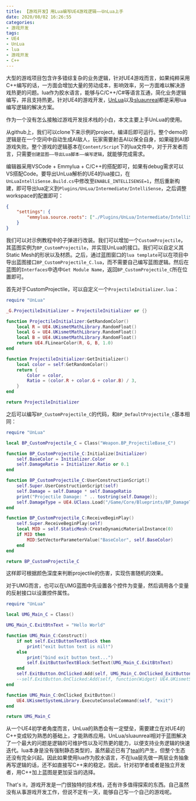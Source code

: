 ```yaml
---
title: 【游戏开发】用Lua编写UE4游戏逻辑——UnLua上手
date: 2020/08/02 16:26:55
categories:
- 游戏开发
tags:
- UE4
- UnLua
- lua
- 游戏开发
- C++
---
```


大型的游戏项目包含许多错综复杂的业务逻辑，针对UE4游戏而言，如果纯粹采用C++编写的话，一方面会增加大量的劳动成本，影响效率，另一方面难以解决游戏热更的问题。lua作为胶水语言，能够与C/C++/C#等语言互通，简化业务逻辑编写，并且支持热更。针对UE4的游戏开发，[UnLua](https://github.com/Tencent/UnLua)以及[sluaunreal](https://github.com/Tencent/sluaunreal)都是采用lua编写逻辑的解决方案。

作为一个没有怎么接触过游戏开发技术栈的小白，本文主要上手UnLua的使用。

<!-- more -->

从github上，我们可以clone下来示例的project，编译后即可运行。整个demo的逻辑是在一个空间中自动生成AI敌人，玩家需要射击AI以保全自身，如果碰到AI即游戏失败。整个游戏的逻辑基本在`Content/Script`下的lua文件中，对于开发者而言，只需要`创建蓝图——导出Lua脚本——编写逻辑`，就能够完成需求。

编辑器采用VSCode + Emmylua + C/C++的搭配即可，如果有debug需求可以VS搭配Code。要导出UnLua解析的UE4的lua接口，在`UnLuaIntelliSense.Build.cs`中修改至`ENABLE_INTELLISENSE=1`，然后重新构建，即可导出lua定义到`Plugins/UnLua/Intermediate/IntelliSense`，之后调整workspace的配置即可：

```json
{
    "settings": {
        "emmylua.source.roots": ["./Plugins/UnLua/Intermediate/IntelliSense"]
    }
}
```

我们可以对示例教程中的子弹进行改装。我们可以增加一个`CustomProjectile`，其蓝图实例为`BP_CustomProjectile`，并实现UnLua的接口。我们可以自定义其Static Mesh的形状以及材质。之后，通过蓝图窗口的`lua template`可以在项目中导出蓝图接口`BP_CustomProjectile_C.lua`，而不需要自己编写蓝图逻辑。然后在蓝图的`Interfaces`中选中`Get Module Name`，返回`BP_CustomProjectile_C`所在位置即可。

首先对于CustomProjectile，可以自定义一个`ProjectileInitializer.lua`：

```lua
require "UnLua"

_G.ProjectileInitializer = ProjectileInitializer or {}

function ProjectileInitializer:GetRandomColor()
    local R = UE4.UKismetMathLibrary.RandomFloat()
    local G = UE4.UKismetMathLibrary.RandomFloat()
    local B = UE4.UKismetMathLibrary.RandomFloat()
    return UE4.FLinearColor(R, G, B, 1.0)
end

function ProjectileInitializer:GetInitializer()
    local color = self:GetRandomColor()
    return {
        Color = color,
        Ratio = (color.R + color.G + color.B) / 3,
    }
end

return ProjectileInitializer
```

之后可以编写`BP_CustomProjectile_C`的代码，和`BP_DefaultProjectile_C`基本相同：

```lua
require "UnLua"

local BP_CustomProjectile_C = Class("Weapon.BP_ProjectileBase_C")

function BP_CustomProjectile_C:Initialize(Initializer)
    self.BaseColor = Initializer.Color
    self.DamageRatio = Initializer.Ratio or 0.1
end

function BP_CustomProjectile_C:UserConstructionScript()
    self.Super.UserConstructionScript(self)
    self.Damage = self.Damage * self.DamageRatio
    print("Projectile Damage: " .. tostring(self.Damage));
    self.DamageType = UE4.UClass.Load("/Game/Core/Blueprints/BP_DamageType.BP_DamageType_C")
end

function BP_CustomProjectile_C:ReceiveBeginPlay()
    self.Super.ReceiveBeginPlay(self)
    local MID = self.StaticMesh:CreateDynamicMaterialInstance(0)
    if MID then
        MID:SetVectorParameterValue("BaseColor", self.BaseColor)
    end
end

return BP_CustomProjectile_C
```

这样即可根据颜色深度来判断projectile的伤害，实现伤害随机的效果。

对于UMG而言，也可以在UMG蓝图中先设置各个控件为变量，然后调用各个变量的反射接口以设置控件属性。

```lua
require "UnLua"

local UMG_Main_C = Class()

UMG_Main_C.ExitBtnText = "Hello World"

function UMG_Main_C:Construct()
    if not self.ExitButtonTextBlock then
        print("exit button text is nil!")
    else
        print("bind exit button text...")
        self.ExitButtonTextBlock:SetText(UMG_Main_C.ExitBtnText)
    end
    self.ExitButton.OnClicked:Add(self, UMG_Main_C.OnClicked_ExitButton)	
    --self.ExitButton.OnClicked:Add(self, function(Widget) UE4.UKismetSystemLibrary.ExecuteConsoleCommand(Widget, "exit") end )
end

function UMG_Main_C:OnClicked_ExitButton()
    UE4.UKismetSystemLibrary.ExecuteConsoleCommand(self, "exit")
end

return UMG_Main_C

```

从一个UE4初学者角度而言，UnLua的熟悉会有一定壁垒，需要建立在对UE4的C++变成较为熟悉的基础上，才能熟练应用。UnLua/sluaunreal相对于蓝图解决了一个最大的问题是逻辑的可维护性以及可热更的能力，以便支持业务逻辑的快速迭代。lua本身是没有强制静态类型的，虽然最近已有了[teal](https://github.com/teal-language/tl)的产生，但整个生态还没有完全兴起。因此如果使用lua作为胶水语言，不在lua层先做一两层业务抽象再写逻辑的话，还不如直接写C++来的稳定。因此，针对初学者或者是独立开发者，用C++加上蓝图是更加妥当的选择。

That's it，游戏开发是一门很独特的技术栈，还有许多值得探索的东西。自己虽然没有从事游戏开发工作，但说不定有一天，能够自己写一个自己的游戏呢。
